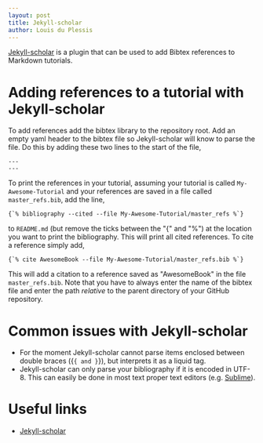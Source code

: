 ```yaml
---
layout: post
title: Jekyll-scholar
author: Louis du Plessis
---
```


[Jekyll-scholar](https://github.com/inukshuk/jekyll-scholar) is a plugin that can be used to add Bibtex references to Markdown tutorials. 

# Adding references to a tutorial with Jekyll-scholar

To add references add the bibtex library to the repository root. Add an empty yaml header to the bibtex file so Jekyll-scholar will know to parse the file. Do this by adding these two lines to the start of the file, 

```
---
---

```

To print the references in your tutorial, assuming your tutorial is called `My-Awesome-Tutorial` and your references are saved in a file called `master_refs.bib`, add the line, 

```
{`% bibliography --cited --file My-Awesome-Tutorial/master_refs %`}
```

to `README.md` (but remove the ticks between the "{" and "%") at the location you want to print the bibliography. This will print all cited references. To cite a reference simply add,

```
{`% cite AwesomeBook --file My-Awesome-Tutorial/master_refs.bib %`}
```

This will add a citation to a reference saved as "AwesomeBook" in the file `master_refs.bib`. Note that you have to always enter the name of the bibtex file and enter the path *relative* to the parent directory of your GitHub repository.




# Common issues with Jekyll-scholar
- For the moment Jekyll-scholar cannot parse items enclosed between double braces ({`{ and }`}), but interprets it as a liquid tag. 
- Jekyll-scholar can only parse your bibliography if it is encoded in UTF-8. This can easily be done in most text proper text editors (e.g. [Sublime](http://sublimetext.com/)).



# Useful links
- [Jekyll-scholar](https://github.com/inukshuk/jekyll-scholar)